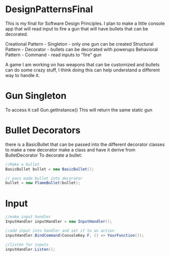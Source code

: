 # DesignPatternsFinal

This is my final for Software Design Principles.
I plan to make a little console app that will read input to fire a gun that will have bullets that can be decorated.

Creational Pattern - Singleton - only one gun can be created
Structural Pattern - Decorator - bullets can be decorated with powerups
Behavioral Pattern - Command - read inputs to "fire" gun

A game I am working on has weapons that can be customized and bullets can do some crazy stuff, I think doing this can help understand a different way to handle it.

# Gun Singleton
To access it call Gun.getInstance()
This will return the same static gun

# Bullet Decorators
there is a BasicBullet that can be passed into the different decorator classes
to make a new decorator make a class and have it derive from BulletDecorator
To decorate a bullet:
```c#
//Make a bullet
BasicBullet bullet = new BasicBullet();

// pass made bullet into decorator
bullet = new FlameBullet(bullet);
```

# Input
```c#
//make input handler
InputHandler inputHandler = new InputHandler();

//add input into handler and set it to an action
inputHandler.BindCommand(ConsoleKey.F, () => YourFunction());

//listen for inputs
inputHandler.Listen();
```
